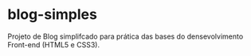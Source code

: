 # blog-simples
Projeto de Blog simplifcado para prática das bases do densevolvimento Front-end (HTML5 e CSS3). 
